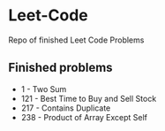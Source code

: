 # Leet-Code
Repo of finished Leet Code Problems

## Finished problems
- 1 - Two Sum
- 121 - Best Time to Buy and Sell Stock
- 217 - Contains Duplicate
- 238 - Product of Array Except Self
